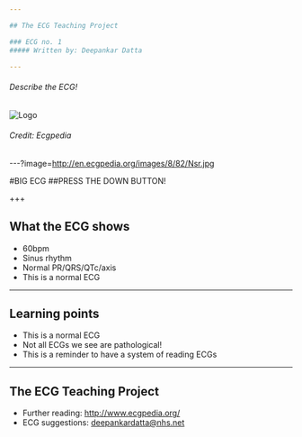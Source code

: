 ```yaml
---

## The ECG Teaching Project

### ECG no. 1
##### Written by: Deepankar Datta

---
```


###### Describe the ECG!

![Logo](http://en.ecgpedia.org/images/8/82/Nsr.jpg)

###### Credit: Ecgpedia

---?image=http://en.ecgpedia.org/images/8/82/Nsr.jpg

#BIG ECG
##PRESS THE DOWN BUTTON!

+++

## What the ECG shows

- 60bpm
- Sinus rhythm
- Normal PR/QRS/QTc/axis
- This is a normal ECG

---

## Learning points

- This is a normal ECG
- Not all ECGs we see are pathological!
- This is a reminder to have a system of reading ECGs

---

## The ECG Teaching Project

- Further reading: http://www.ecgpedia.org/
- ECG suggestions: deepankardatta@nhs.net
